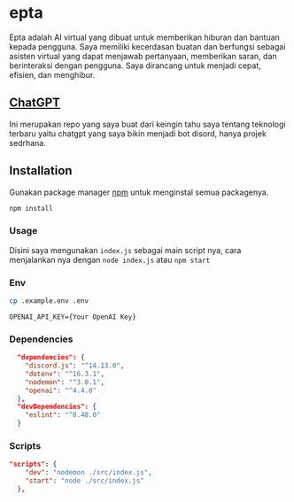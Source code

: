 # epta

Epta adalah AI virtual yang dibuat untuk memberikan hiburan dan bantuan kepada pengguna. Saya memiliki kecerdasan buatan dan berfungsi sebagai asisten virtual yang dapat menjawab pertanyaan, memberikan saran, dan berinteraksi dengan pengguna. Saya dirancang untuk menjadi cepat, efisien, dan menghibur.

## [ChatGPT](https://platform.openai.com/)

Ini merupakan repo yang saya buat dari keingin tahu saya tentang teknologi terbaru yaitu chatgpt yang saya bikin menjadi bot disord, hanya projek sedrhana.

## Installation

Gunakan package manager [npm](https://nodejs.org/en) untuk menginstal semua packagenya.

```bash
npm install
```

### Usage

Disini saya mengunakan `index.js` sebagai main script nya,
cara menjalankan nya dengan `node index.js` atau `npm start`

### Env

```bash
cp .example.env .env
```

```env
OPENAI_API_KEY={Your OpenAI Key}
```

### Dependencies

```json
  "dependencies": {
    "discord.js": "^14.13.0",
    "dotenv": "^16.3.1",
    "nodemon": "^3.0.1",
    "openai": "^4.4.0"
  },
  "devDependencies": {
    "eslint": "^8.48.0"
  }
```

### Scripts

```json
"scripts": {
    "dev": "nodemon ./src/index.js",
    "start": "node ./src/index.js"
  },
```
